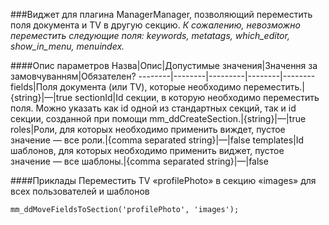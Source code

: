 ###Виджет для плагина ManagerManager, позволяющий переместить поля документа и TV в другую секцию. 
*К сожалению, невозможно переместить следующие поля: keywords, metatags, which_editor, show_in_menu, menuindex.*

####Опис параметров
Назва|Опис|Допустимые значения|Значення за замовчуванням|Обязателен?
--------|--------|---------|--------|--------
fields|Поля документа (или TV), которые необходимо переместить.|{string}|—|true
sectionId|Id секции, в которую необходимо переместить поля. Можно указать как id одной из стандартных секций, так и id секции, созданной при помощи mm_ddCreateSection.|{string}|—|true
roles|Роли, для которых необходимо применить виждет, пустое значение — все роли.|{comma separated string}|—|false
templates|Id шаблонов, для которых необходимо применить виджет, пустое значение — все шаблоны.|{comma separated string}|—|false

####Приклады
Переместить TV «profilePhoto» в секцию «images» для всех пользователей и шаблонов
	
	mm_ddMoveFieldsToSection('profilePhoto', 'images');